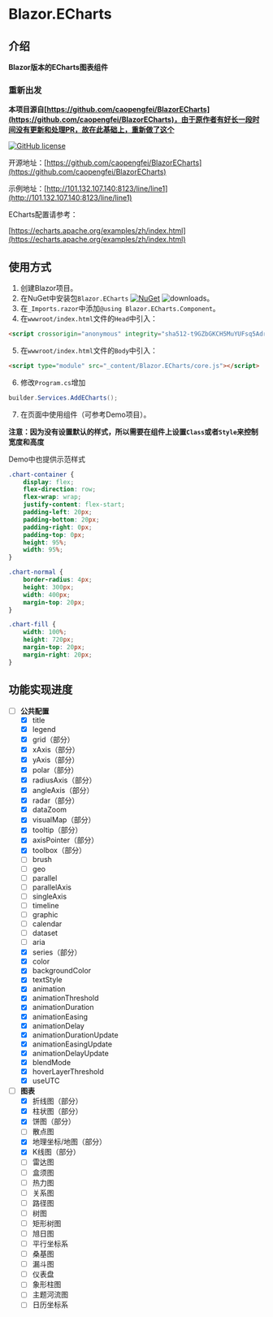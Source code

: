 # Blazor.ECharts

## 介绍

**Blazor版本的ECharts图表组件**

### 重新出发

**本项目源自[https://github.com/caopengfei/BlazorECharts](https://github.com/caopengfei/BlazorECharts)，由于原作者有好长一段时间没有更新和处理PR，故在此基础上，重新做了这个**

[![GitHub license](https://img.shields.io/github/license/caopengfei/BlazorECharts.svg)](https://github.com/caopengfei/BlazorECharts/blob/master/LICENSE)

开源地址：[https://github.com/caopengfei/BlazorECharts](https://github.com/caopengfei/BlazorECharts)

示例地址：[http://101.132.107.140:8123/line/line1](http://101.132.107.140:8123/line/line1)

ECharts配置请参考：

[https://echarts.apache.org/examples/zh/index.html](https://echarts.apache.org/examples/zh/index.html)

## 使用方式
1. 创建Blazor项目。
2. 在NuGet中安装包`Blazor.ECharts` [![NuGet](https://img.shields.io/nuget/v/Rakor.Blazor.ECharts.svg?style=flat-square&label=nuget)](https://www.nuget.org/packages/Rakor.Blazor.ECharts/) ![downloads](https://img.shields.io/nuget/dt/Rakor.Blazor.ECharts.svg)。
3. 在`_Imports.razor`中添加`@using Blazor.ECharts.Component`。
4. 在`wwwroot/index.html`文件的`Head`中引入：
```html
<script crossorigin="anonymous" integrity="sha512-t9GZbGKCH5MuYUFsq5AdrhllT0kdnc2fNMizKDgLXBBXgHP2dXxjRPOzYJauAXW9OXLlSYELUqWD30k7cb0Mkg==" src="https://lib.baomitu.com/echarts/5.0.2/echarts.min.js"></script>
```
5. 在`wwwroot/index.html`文件的`Body`中引入：
```html
<script type="module" src="_content/Blazor.ECharts/core.js"></script>
```
6. 修改`Program.cs`增加
```csharp
builder.Services.AddECharts();
```
7. 在页面中使用组件（可参考Demo项目）。

**注意：因为没有设置默认的样式，所以需要在组件上设置`Class`或者`Style`来控制宽度和高度**

Demo中也提供示范样式
```css
.chart-container {
    display: flex;
    flex-direction: row;
    flex-wrap: wrap;
    justify-content: flex-start;
    padding-left: 20px;
    padding-bottom: 20px;
    padding-right: 0px;
    padding-top: 0px;
    height: 95%;
    width: 95%;
}

.chart-normal {
    border-radius: 4px;
    height: 300px;
    width: 400px;
    margin-top: 20px;
}

.chart-fill {
    width: 100%;
    height: 720px;
    margin-top: 20px;
    margin-right: 20px;
}
```

## 功能实现进度
- [ ] **公共配置**
  - [x] title
  - [x] legend
  - [x] grid（部分）
  - [x] xAxis（部分）
  - [x] yAxis（部分）
  - [x] polar（部分）
  - [x] radiusAxis（部分）
  - [x] angleAxis（部分）
  - [x] radar（部分）
  - [x] dataZoom
  - [x] visualMap（部分）
  - [x] tooltip（部分）
  - [x] axisPointer（部分）
  - [x] toolbox（部分）
  - [ ] brush
  - [ ] geo
  - [ ] parallel
  - [ ] parallelAxis
  - [ ] singleAxis
  - [ ] timeline
  - [ ] graphic
  - [ ] calendar
  - [ ] dataset
  - [ ] aria
  - [x] series（部分）
  - [x] color
  - [x] backgroundColor
  - [x] textStyle
  - [x] animation
  - [x] animationThreshold
  - [x] animationDuration
  - [x] animationEasing
  - [x] animationDelay
  - [x] animationDurationUpdate
  - [x] animationEasingUpdate
  - [x] animationDelayUpdate
  - [x] blendMode
  - [x] hoverLayerThreshold
  - [x] useUTC
- [ ] **图表**
  - [x] 折线图（部分）
  - [x] 柱状图（部分）
  - [x] 饼图（部分）
  - [ ] 散点图
  - [x] 地理坐标/地图（部分）
  - [x] K线图（部分）
  - [ ] 雷达图
  - [ ] 盒须图
  - [ ] 热力图
  - [ ] 关系图
  - [ ] 路径图
  - [ ] 树图
  - [ ] 矩形树图
  - [ ] 旭日图
  - [ ] 平行坐标系
  - [ ] 桑基图
  - [ ] 漏斗图
  - [ ] 仪表盘
  - [ ] 象形柱图
  - [ ] 主题河流图
  - [ ] 日历坐标系
